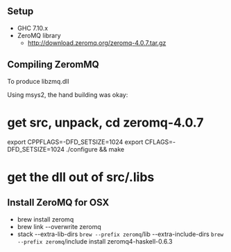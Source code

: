 Setup
----

 * GHC 7.10.x
 * ZeroMQ library
   - http://download.zeromq.org/zeromq-4.0.7.tar.gz

Compiling ZeromMQ
---

To produce libzmq.dll

Using msys2, the hand building was okay:

# get src, unpack, cd zeromq-4.0.7
export CPPFLAGS=-DFD_SETSIZE=1024
export CFLAGS=-DFD_SETSIZE=1024
./configure && make
# get the dll out of src/.libs

Install ZeroMQ for OSX
---

- brew install zeromq
- brew link --overwrite zeromq
- stack --extra-lib-dirs `brew --prefix zeromq`/lib --extra-include-dirs `brew --prefix zeromq`/include  install zeromq4-haskell-0.6.3 

